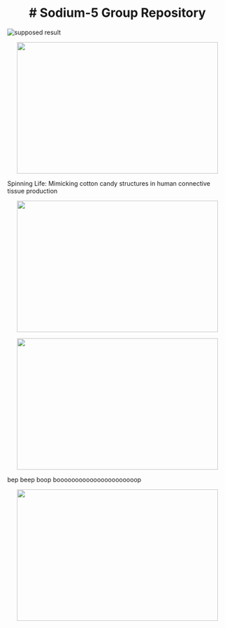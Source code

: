 <h1 align="center">
# Sodium-5 Group Repository
</h1>



![supposed result](https://assets.iflscience.com/assets/articleNo/33774/aImg/10167/1464384689-1214-cotton-candy-machine-used-to-create-tiny-artificial-blood-vessels-o.webp)


<p align="center">
  <img width="460" height="300" src="[https://picsum.photos/460/300](https://ychef.files.bbci.co.uk/live/624x351/p03scg38.jpg)">
</p>

Spinning Life: Mimicking cotton candy structures in human connective tissue production

<p align="center">
  <img width="460" height="300" src="https://image.made-in-china.com/201f0j00tidzNyeCnPfY/Uhpc-Polymer-Synthetic-Fiber-Anti-Crack-High-Performance-Fibre.jpg">
</p>

<p align="center">
  <img width="460" height="300" src="https://image.made-in-china.com/201f0j00tidzNyeCnPfY/Uhpc-Polymer-Synthetic-Fiber-Anti-Crack-High-Performance-Fibre.jpg">
</p>

bep beep boop boooooooooooooooooooooop

<p align="center">
  <img width="460" height="300" src="https://assets.iflscience.com/assets/articleNo/33774/aImg/10167/1464384689-1214-cotton-candy-machine-used-to-create-tiny-artificial-blood-vessels-o.webp">
</p>
